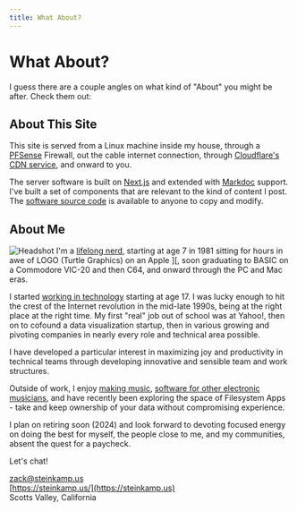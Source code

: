 ```yaml
---
title: What About?
---
```


# What About?

I guess there are a couple angles on what kind of "About" you might be after. Check them out:

## About This Site

This site is served from a Linux machine inside my house, through a [PFSense](https://www.pfsense.org/) Firewall, out the cable internet connection, through [Cloudflare's CDN service](https://www.cloudflare.com/), and onward to you.

The server software is built on [Next.js](https://nextjs.org/) and extended with [Markdoc](https://markdoc.dev/) support. I've built a set of components that are relevant to the kind of content I post. The [software source code](https://github.com/zsteinkamp/steinkamp.us/) is available to anyone to copy and modify.

## About Me

![Headshot](/images/headshot.jpg#right#round)
I'm a [lifelong nerd](/posts/2021-05-22-computer-history), starting at age 7 in 1981 sitting for hours in awe of LOGO (Turtle Graphics) on an Apple ][, soon graduating to BASIC on a Commodore VIC-20 and then C64, and onward through the PC and Mac eras. 

I started [working in technology](/resume) starting at age 17. I was lucky enough to hit the crest of the Internet revolution in the mid-late 1990s, being at the right place at the right time. My first "real" job out of school was at Yahoo!, then on to cofound a data visualization startup, then in various growing and pivoting companies in nearly every role and technical area possible.

I have developed a particular interest in maximizing joy and productivity in technical teams through developing innovative and sensible team and work structures.

Outside of work, I enjoy [making music](/music), [software for other electronic musicians](/music-tools), and have recently been exploring the space of Filesystem Apps - take and keep ownership of your data without compromising experience.

I plan on retiring soon (2024) and look forward to devoting focused energy on doing the best for myself, the people close to me, and my communities, absent the quest for a paycheck.

Let's chat!

[zack@steinkamp.us](mailto:zack@steinkamp.us)  
[https://steinkamp.us/](https://steinkamp.us)  
Scotts Valley, California
